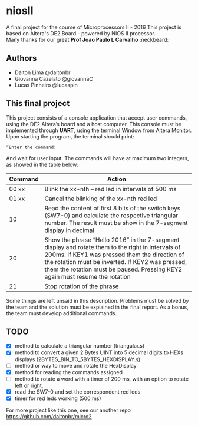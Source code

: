 # niosII
A final project for the course of Microprocessors II - 2016
This project is based on Altera's DE2 Board - powered by NIOS II processor.  
Many thanks for our great **Prof Joao Paulo L Carvalho** :neckbeard:
## Authors  
 * Dalton Lima @daltonbr    
 * Giovanna Cazelato @giovannaC  
 * Lucas Pinheiro @lucaspin 
 
## This final project  
This project consists of a console application that accept user commands, using the DE2 Altera’s board and a host computer.
This console must be implemented through **UART**, using the terminal Window from Altera Monitor.
Upon starting the program, the terminal should print:  

`“Enter the command: `  

And wait for user input. The commands will have at maximum two integers, as showed in the table below:

| Command | Action |
|---------|--------|
| 00 xx | Blink the xx-nth – red led in intervals of 500 ms |
|01 xx  | Cancel the blinking of the xx-nth red led |
|10	    | Read the content of first 8 bits of the switch keys (SW7-0) and calculate the respective triangular number. The result must be show in the 7-segment display in decimal |
|20	| Show the phrase “Hello 2016” in the 7-segment display and rotate them to the right in intervals of 200ms. If KEY1 was pressed them the direction of the rotation must be inverted. If KEY2 was pressed, them the rotation must be paused. Pressing KEY2 again must resume the rotation |
|21	| Stop rotation of the phrase |

Some things are left unsaid in this description. Problems must be solved by the team and the solution must be explained in the final report.
As a bonus, the team must develop additional commands.

## TODO
- [X] method to calculate a triangular number (triangular.s)   
- [X] method to convert a given 2 Bytes UINT into 5 decimal digits to HEXs displays (2BYTES_BIN_TO_5BYTES_HEXDISPLAY.s)       
- [ ] method or way to move and rotate the HexDisplay  
- [X] method for reading the commands assigned
- [ ] method to rotate a word with a timer of 200 ms, with an option to rotate left or right.
- [X] read the SW7-0 and set the correspondent red leds
- [X] timer for red leds working (500 ms)

For more project like this one, see our another repo https://github.com/daltonbr/micro2
